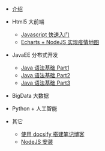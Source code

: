 <!-- docs/_sidebar.md -->
* [介绍](/#Headline)

* Html5 大前端
    * [Javascript 快速入门](html5/01_Javascript/)
    * [Echarts + NodeJS 实现疫情地图](javaee/)

* JavaEE 分布式开发
    * [Java 语法基础 Part1](javaee/)
    * [Java 语法基础 Part2](javaee/)
    * [Java 语法基础 Part3](javaee/)

* BigData 大数据

* Python + 人工智能

* 其它
    * [使用 docsify 搭建笔记博客](other/01_docsify/)
    * [NodeJS 安装](other/02_XXXX)